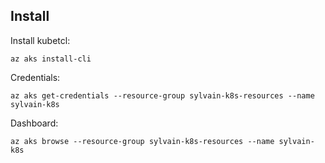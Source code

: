 ## Install

Install kubetcl:

```
az aks install-cli
```

Credentials:

```
az aks get-credentials --resource-group sylvain-k8s-resources --name sylvain-k8s
```

Dashboard:

```
az aks browse --resource-group sylvain-k8s-resources --name sylvain-k8s
```
